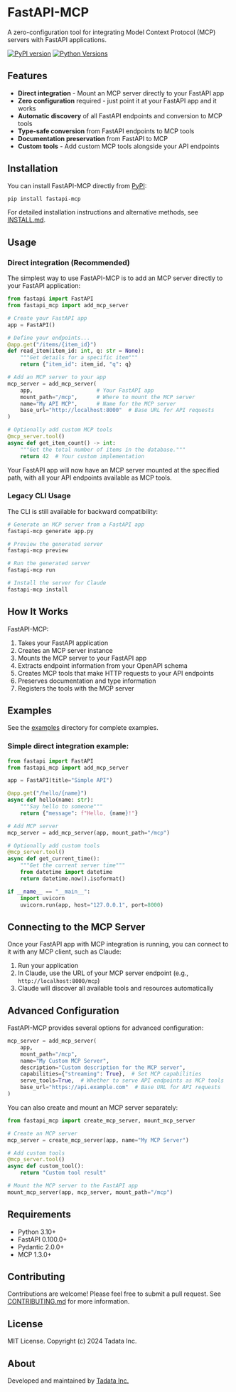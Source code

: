 # FastAPI-MCP

A zero-configuration tool for integrating Model Context Protocol (MCP) servers with FastAPI applications.

[![PyPI version](https://badge.fury.io/py/fastapi-mcp.svg)](https://pypi.org/project/fastapi-mcp/)
[![Python Versions](https://img.shields.io/pypi/pyversions/fastapi-mcp.svg)](https://pypi.org/project/fastapi-mcp/)

## Features

- **Direct integration** - Mount an MCP server directly to your FastAPI app
- **Zero configuration** required - just point it at your FastAPI app and it works
- **Automatic discovery** of all FastAPI endpoints and conversion to MCP tools
- **Type-safe conversion** from FastAPI endpoints to MCP tools
- **Documentation preservation** from FastAPI to MCP
- **Custom tools** - Add custom MCP tools alongside your API endpoints

## Installation

You can install FastAPI-MCP directly from [PyPI](https://pypi.org/project/fastapi-mcp/):

```bash
pip install fastapi-mcp
```

For detailed installation instructions and alternative methods, see [INSTALL.md](INSTALL.md).

## Usage

### Direct integration (Recommended)

The simplest way to use FastAPI-MCP is to add an MCP server directly to your FastAPI application:

```python
from fastapi import FastAPI
from fastapi_mcp import add_mcp_server

# Create your FastAPI app
app = FastAPI()

# Define your endpoints...
@app.get("/items/{item_id}")
def read_item(item_id: int, q: str = None):
    """Get details for a specific item"""
    return {"item_id": item_id, "q": q}

# Add an MCP server to your app
mcp_server = add_mcp_server(
    app,                    # Your FastAPI app
    mount_path="/mcp",      # Where to mount the MCP server
    name="My API MCP",      # Name for the MCP server
    base_url="http://localhost:8000"  # Base URL for API requests
)

# Optionally add custom MCP tools
@mcp_server.tool()
async def get_item_count() -> int:
    """Get the total number of items in the database."""
    return 42  # Your custom implementation
```

Your FastAPI app will now have an MCP server mounted at the specified path, with all your API endpoints available as MCP tools.

### Legacy CLI Usage

The CLI is still available for backward compatibility:

```bash
# Generate an MCP server from a FastAPI app
fastapi-mcp generate app.py

# Preview the generated server
fastapi-mcp preview

# Run the generated server
fastapi-mcp run

# Install the server for Claude
fastapi-mcp install
```

## How It Works

FastAPI-MCP:

1. Takes your FastAPI application
2. Creates an MCP server instance
3. Mounts the MCP server to your FastAPI app
4. Extracts endpoint information from your OpenAPI schema
5. Creates MCP tools that make HTTP requests to your API endpoints
6. Preserves documentation and type information
7. Registers the tools with the MCP server

## Examples

See the [examples](examples) directory for complete examples.

### Simple direct integration example:

```python
from fastapi import FastAPI
from fastapi_mcp import add_mcp_server

app = FastAPI(title="Simple API")

@app.get("/hello/{name}")
async def hello(name: str):
    """Say hello to someone"""
    return {"message": f"Hello, {name}!"}

# Add MCP server
mcp_server = add_mcp_server(app, mount_path="/mcp")

# Optionally add custom tools
@mcp_server.tool()
async def get_current_time():
    """Get the current server time"""
    from datetime import datetime
    return datetime.now().isoformat()

if __name__ == "__main__":
    import uvicorn
    uvicorn.run(app, host="127.0.0.1", port=8000)
```

## Connecting to the MCP Server

Once your FastAPI app with MCP integration is running, you can connect to it with any MCP client, such as Claude:

1. Run your application
2. In Claude, use the URL of your MCP server endpoint (e.g., `http://localhost:8000/mcp`)
3. Claude will discover all available tools and resources automatically

## Advanced Configuration

FastAPI-MCP provides several options for advanced configuration:

```python
mcp_server = add_mcp_server(
    app,
    mount_path="/mcp",
    name="My Custom MCP Server",
    description="Custom description for the MCP server",
    capabilities={"streaming": True},  # Set MCP capabilities
    serve_tools=True,  # Whether to serve API endpoints as MCP tools
    base_url="https://api.example.com"  # Base URL for API requests
)
```

You can also create and mount an MCP server separately:

```python
from fastapi_mcp import create_mcp_server, mount_mcp_server

# Create an MCP server
mcp_server = create_mcp_server(app, name="My MCP Server")

# Add custom tools
@mcp_server.tool()
async def custom_tool():
    return "Custom tool result"

# Mount the MCP server to the FastAPI app
mount_mcp_server(app, mcp_server, mount_path="/mcp")
```

## Requirements

- Python 3.10+
- FastAPI 0.100.0+
- Pydantic 2.0.0+
- MCP 1.3.0+

## Contributing

Contributions are welcome! Please feel free to submit a pull request. See [CONTRIBUTING.md](CONTRIBUTING.md) for more information.

## License

MIT License. Copyright (c) 2024 Tadata Inc.

## About

Developed and maintained by [Tadata Inc.](https://github.com/tadata-org)
